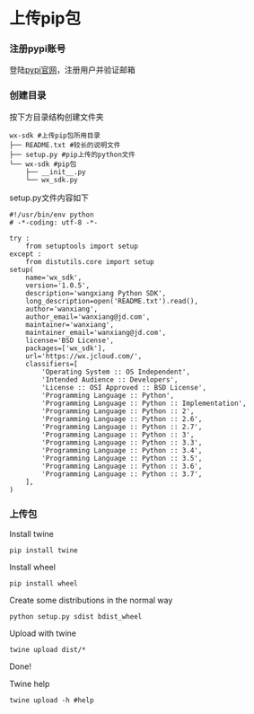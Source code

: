 # 上传pip包
### 注册pypi账号
登陆[pypi官网](https://pypi.python.org/pypi)，注册用户并验证邮箱

### 创建目录
按下方目录结构创建文件夹

```
wx-sdk #上传pip包所用目录
├── README.txt #较长的说明文件
├── setup.py #pip上传的python文件
└── wx-sdk #pip包
    ├── __init__.py
    └── wx_sdk.py
```

setup.py文件内容如下

```
#!/usr/bin/env python
# -*-coding: utf-8 -*-

try :
    from setuptools import setup
except :
    from distutils.core import setup
setup(
    name='wx_sdk',
    version='1.0.5',
    description='wangxiang Python SDK',
    long_description=open('README.txt').read(),
    author='wanxiang',
    author_email='wanxiang@jd.com',
    maintainer='wanxiang',
    maintainer_email='wanxiang@jd.com',
    license='BSD License',
    packages=['wx_sdk'],
    url='https://wx.jcloud.com/',
    classifiers=[
        'Operating System :: OS Independent',
        'Intended Audience :: Developers',
        'License :: OSI Approved :: BSD License',
        'Programming Language :: Python',
        'Programming Language :: Python :: Implementation',
        'Programming Language :: Python :: 2',
        'Programming Language :: Python :: 2.6',
        'Programming Language :: Python :: 2.7',
        'Programming Language :: Python :: 3',
        'Programming Language :: Python :: 3.3',
        'Programming Language :: Python :: 3.4',
        'Programming Language :: Python :: 3.5',
        'Programming Language :: Python :: 3.6',
        'Programming Language :: Python :: 3.7',
    ],
)
```

### 上传包
Install twine

```
pip install twine
```
Install wheel

```
pip install wheel
```
Create some distributions in the normal way

```
python setup.py sdist bdist_wheel
```
Upload with twine

```
twine upload dist/*
```
Done!

Twine help

```
twine upload -h #help
```